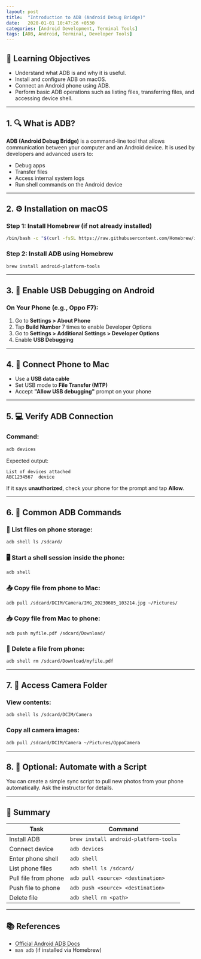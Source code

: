```yaml
---
layout: post
title:  "Introduction to ADB (Android Debug Bridge)"
date:   2020-01-01 10:47:26 +0530
categories: [Android Development, Terminal Tools]
tags: [ADB, Android, Terminal, Developer Tools]
---
```


## 🎯 Learning Objectives

- Understand what ADB is and why it is useful.
- Install and configure ADB on macOS.
- Connect an Android phone using ADB.
- Perform basic ADB operations such as listing files, transferring files, and accessing device shell.

---

## 1. 🔍 What is ADB?

**ADB (Android Debug Bridge)** is a command-line tool that allows communication between your computer and an Android device. It is used by developers and advanced users to:

- Debug apps
- Transfer files
- Access internal system logs
- Run shell commands on the Android device

---

## 2. ⚙️ Installation on macOS

### Step 1: Install Homebrew (if not already installed)

```bash
/bin/bash -c "$(curl -fsSL https://raw.githubusercontent.com/Homebrew/install/HEAD/install.sh)"
```

### Step 2: Install ADB using Homebrew

```bash
brew install android-platform-tools
```

---

## 3. 📲 Enable USB Debugging on Android

### On Your Phone (e.g., Oppo F7):

1. Go to **Settings > About Phone**
2. Tap **Build Number** 7 times to enable Developer Options
3. Go to **Settings > Additional Settings > Developer Options**
4. Enable **USB Debugging**

---

## 4. 🔌 Connect Phone to Mac

- Use a **USB data cable**
- Set USB mode to **File Transfer (MTP)**
- Accept **"Allow USB debugging"** prompt on your phone

---

## 5. 💻 Verify ADB Connection

### Command:

```bash
adb devices
```

Expected output:

```
List of devices attached
ABC1234567	device
```

If it says **unauthorized**, check your phone for the prompt and tap **Allow**.

---

## 6. 🧪 Common ADB Commands

### 📂 List files on phone storage:

```bash
adb shell ls /sdcard/
```

### 🖥️ Start a shell session inside the phone:

```bash
adb shell
```

### 📤 Copy file **from phone to Mac**:

```bash
adb pull /sdcard/DCIM/Camera/IMG_20230605_103214.jpg ~/Pictures/
```

### 📥 Copy file **from Mac to phone**:

```bash
adb push myfile.pdf /sdcard/Download/
```

### 🧹 Delete a file from phone:

```bash
adb shell rm /sdcard/Download/myfile.pdf
```

---

## 7. 📸 Access Camera Folder

### View contents:

```bash
adb shell ls /sdcard/DCIM/Camera
```

### Copy all camera images:

```bash
adb pull /sdcard/DCIM/Camera ~/Pictures/OppoCamera
```

---

## 8. 🧰 Optional: Automate with a Script

You can create a simple sync script to pull new photos from your phone automatically. Ask the instructor for details.

---

## 📝 Summary

| Task | Command |
|------|---------|
| Install ADB | `brew install android-platform-tools` |
| Connect device | `adb devices` |
| Enter phone shell | `adb shell` |
| List phone files | `adb shell ls /sdcard/` |
| Pull file from phone | `adb pull <source> <destination>` |
| Push file to phone | `adb push <source> <destination>` |
| Delete file | `adb shell rm <path>` |

---

## 📚 References

- [Official Android ADB Docs](https://developer.android.com/studio/command-line/adb)
- `man adb` (if installed via Homebrew)
